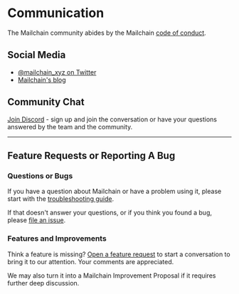 # Communication

The Mailchain community abides by the Mailchain [code of conduct][code_of_conduct].

## Social Media

* [@mailchain_xyz on Twitter][twitter]
* [Mailchain's blog][blog]

## Community Chat

[Join Discord][join_discord] - sign up and join the conversation or have your questions answered by the team and the community.

---

## Feature Requests or Reporting A Bug

### Questions or Bugs

If you have a question about Mailchain or have a problem using it, please start with the [troubleshooting guide][troubleshooting_guide].

If that doesn't answer your questions, or if you think you found a bug, please [file an issue][file_an_issue].

### Features and Improvements

Think a feature is missing? [Open a feature request][open_feature_request] to start a conversation to bring it to our attention. Your comments are appreciated.

We may also turn it into a Mailchain Improvement Proposal if it requires further deep discussion.

[blog]: <https://mailchain.medium.com/>
[code_of_conduct]: </code-of-conduct.md>
[file_an_issue]: <https://github.com/mailchain/mailchain/issues/new?assignees=&labels=bug&template=bug_report.md>
[github_office_hours]: <https://github.com/mailchain/mailchain/labels/Office%20Hours>
[open_feature_request]: <https://github.com/mailchain/mailchain/issues/new?assignees=&labels=enhancement&template=feature_request.md>
[join_discord]: <https://discord.gg/ZMnJNx4WkQ>
[troubleshooting_guide]: <https://docs.mailchain.xyz/troubleshooting/troubleshooting>
[twitter]: <https://twitter.com/mailchain_xyz>

